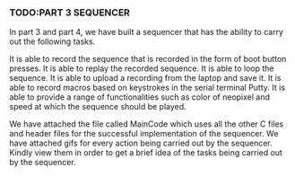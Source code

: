 ### TODO:PART 3 SEQUENCER

In part 3 and part 4, we have built a sequencer that has the ability to carry out the following tasks.

It is able to record the sequence that is recorded in the form of boot button presses.
It is able to replay the recorded sequence.
It is able to loop the sequence.
It is able to upload a recording from the laptop and save it.
It is able to record macros based on keystrokes in the serial terminal Putty.
It is able to provide a range of functionalities such as color of neopixel and speed at which the sequence should be played. 

We have attached the file called MainCode which uses all the other C files and header files for the successful implementation of the sequencer. We have attached gifs for every action being carried out by the sequencer. Kindly view them in order to get a brief idea of the tasks being carried out by the sequencer.


